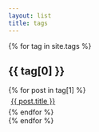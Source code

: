 ```yaml
---
layout: list
title: tags
---
```

{% for tag in site.tags %}
<article class="card">
<h1>{{ tag[0] }}</h1>
    <div class="more">
    {% for post in tag[1] %}
      <a href="{{ post.url }}"><article class="tags" style="margin: 5px">{{ post.title }}</article></a>
    {% endfor %}
    </div>
</article>
{% endfor %}

